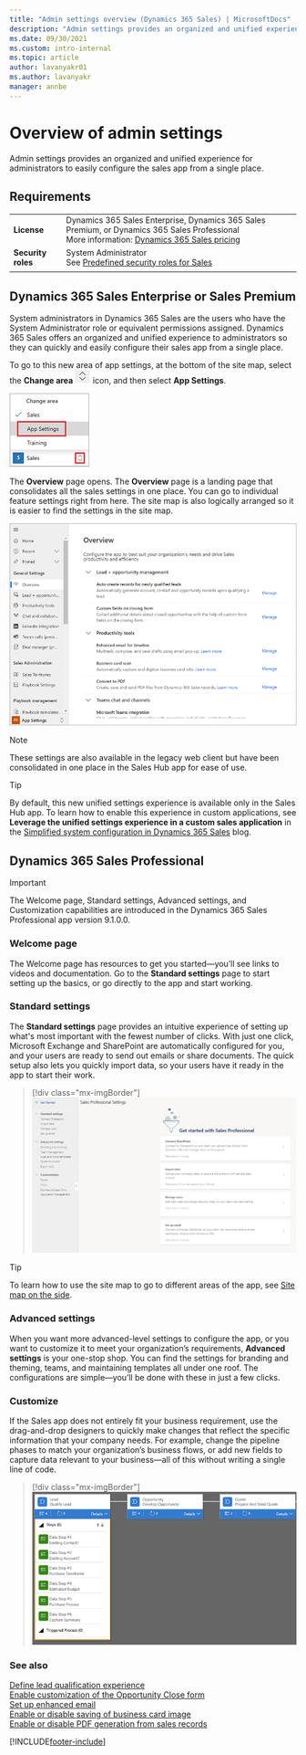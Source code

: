 ```yaml
---
title: "Admin settings overview (Dynamics 365 Sales) | MicrosoftDocs"
description: "Admin settings provides an organized and unified experience for administrators to easily configure the sales app from a single place."
ms.date: 09/30/2021
ms.custom: intro-internal
ms.topic: article
author: lavanyakr01
ms.author: lavanyakr
manager: annbe
---
```

# Overview of admin settings  

Admin settings provides an organized and unified experience for administrators to easily configure the sales app from a single place.

## Requirements
|  | |
|-----------------------|---------|
| **License** | Dynamics 365 Sales Enterprise, Dynamics 365 Sales Premium, or Dynamics 365 Sales Professional <br>More information: [Dynamics 365 Sales pricing](https://dynamics.microsoft.com/sales/pricing/) |
| **Security roles** | System Administrator <br> See [Predefined security roles for Sales](security-roles-for-sales.md)|
|||

## Dynamics 365 Sales Enterprise or Sales Premium

System administrators in Dynamics 365 Sales are the users who have the System Administrator role or equivalent permissions assigned. Dynamics 365 Sales offers an organized and unified experience to administrators so they can quickly and easily configure their sales app from a single place.

To go to this new area of app settings, at the bottom of the site map, select the **Change area** ![Change area.](media/change-area-icon.png "Change area") icon, and then select **App Settings**.


![Select the Change area icon to go to App Settings.](media/change-area-app-settings.png "Select the Change area icon to go to App Settings")

The **Overview** page opens. The **Overview** page is a landing page that consolidates all the sales settings in one place. You can go to individual feature settings right from here. The site map is also logically arranged so it is easier to find the settings in the site map.  

![Admin settings overview page.](media/overview-page-admin-settings.png "Admin settings overview page")


> [!NOTE]
> These settings are also available in the legacy web client but have been consolidated in one place in the Sales Hub app for ease of use. 

> [!TIP]
> By default, this new unified settings experience is available only in the Sales Hub app. To learn how to enable this experience in custom applications, see **Leverage the unified settings experience in a custom sales application** in the [Simplified system configuration in Dynamics 365 Sales](https://cloudblogs.microsoft.com/dynamics365/it/2020/03/30/simplified-system-configuration-in-dynamics-365-sales/) blog.  


## Dynamics 365 Sales Professional

> [!IMPORTANT]
> The Welcome page, Standard settings, Advanced settings, and Customization capabilities are introduced in the Dynamics 365 Sales Professional app version 9.1.0.0.

### Welcome page

The Welcome page has resources to get you started—you’ll see links to videos and documentation. Go to the **Standard settings** page to start setting up the basics, or go directly to the app and start working.

### Standard settings

The **Standard settings** page provides an intuitive experience of setting up what's most important with the fewest number of clicks. With just one click, Microsoft Exchange and SharePoint are automatically configured for you, and your users are ready to send out emails or share documents. The quick setup also lets you quickly import data, so your users have it ready in the app to start their work.

> [!div class="mx-imgBorder"]
> ![Standard settings page.](media/standard-settings-page.png "Standard settings page")

> [!TIP]
> To learn how to use the site map to go to different areas of the app, see [Site map on the side](learn-basics-sales-professional.md#site-map).

### Advanced settings

When you want more advanced-level settings to configure the app, or
you want to customize it to meet your organization’s requirements, **Advanced settings** is your one-stop shop. You can find the settings for branding and theming, teams, and maintaining templates all under one roof. The configurations are simple—you’ll be done with these in just a few clicks.

### Customize

If the Sales app does not entirely fit your business requirement, use the
drag-and-drop designers to quickly make changes that reflect the
specific information that your company needs. For example, change the pipeline phases to match your organization’s business flows, or add new fields to capture data relevant to your business—all of this without writing a single line of code.

> [!div class="mx-imgBorder"]
> ![Customize the business process flow.](media/customize-bpf.png "Customize the business process flow")


### See also

[Define lead qualification experience](define-lead-qualification-experience.md)  
[Enable customization of the Opportunity Close form](enable-opportunity-close-customization.md)  
[Set up enhanced email](set-up-enhanced-email.md)  
[Enable or disable saving of business card image](retain-business-card-image-after-scanning.md)  
[Enable or disable PDF generation from sales records](enable-pdf-generation-quote.md)


[!INCLUDE[footer-include](../includes/footer-banner.md)]
